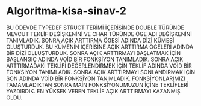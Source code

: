 # Algoritma-kisa-sinav-2

BU ÖDEVDE TYPEDEF STRUCT TERİMİ İÇERİSİNDE DOUBLE TÜRÜNDE MEVCUT TEKLİF DEĞİŞKENİNİ VE CHAR TÜRÜNDE ÖGE ADI DEĞİŞKENİNİ TANIMLADIK. 
SONRA AÇIK ARTTIRMA ÖGESİ ADINDA DİZİ KÜMESİ OLUŞTURDUK.
BU KÜMENİN İÇERİSİNE AÇIK ARTTIRMA ÖGELERİ ADINDA BİR DİZİ OLLUŞTURDUK.
SONRA AÇIK ARTTIRMAYI BAŞLATMAK İÇİN BAŞLANGIÇ ADINDA VOİD BİR FONKSİYON TANIMLADIK.
SONRA AÇIK ARTTIRMADAKİ TEKLİFİ DEĞERLENDİRMEK İÇİN TEKLİF ADINDA VOİD BİR FONKSİYON TANIMLADIK.
SONRA AÇIK ARTTIRMAYI SONLANDIRMAK İÇİN SON ADINDA VOİD BİR FONKSİYON TANIMLADIK.
FONKSİYONLARIMIZI TAMAMLADIKTAN SONRA MAİN FONKSİYONUMUZUN İÇİNE TEKLİFLERİ YAZDIRDIK.
EN YÜKSEK VEREN TEKLİF AÇIK ARTTIRMAYI KAZANMIŞ OLDU.
